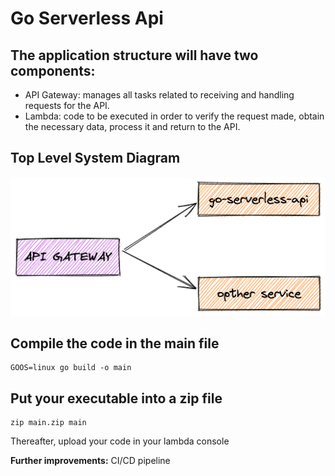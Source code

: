 
# Go Serverless Api

## The application structure will have two components:
- API Gateway: manages all tasks related to receiving and handling requests for the API.
- Lambda: code to be executed in order to verify the request made, obtain the necessary data, process it and return to the API.

## Top Level System Diagram

![component](/docs/arch.png)


## Compile the code in the main file
```console
GOOS=linux go build -o main
```

## Put your executable into a zip file
```console
zip main.zip main
```

Thereafter, upload your code in your lambda console

<b>Further improvements:</b> CI/CD pipeline